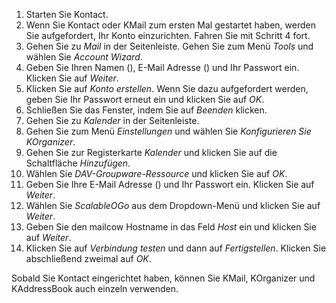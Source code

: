 1. Starten Sie Kontact.
2. Wenn Sie Kontact oder KMail zum ersten Mal gestartet haben, werden Sie aufgefordert, Ihr Konto einzurichten. Fahren Sie mit Schritt 4 fort.
3. Gehen Sie zu *Mail* in der Seitenleiste. Gehen Sie zum Menü *Tools* und wählen Sie *Account Wizard*.
4. Geben Sie Ihren Namen <span class="client_variables_available"> (<code><span class="client_var_name"></span></code>)</span>, E-Mail Adresse<span class="client_variables_available"> (<code><span class="client_var_email"></span></code>)</span> und Ihr Passwort ein. Klicken Sie auf *Weiter*.
5. Klicken Sie auf *Konto erstellen*. Wenn Sie dazu aufgefordert werden, geben Sie Ihr Passwort erneut ein und klicken Sie auf *OK*.
6. Schließen Sie das Fenster, indem Sie auf *Beenden* klicken.
7. Gehen Sie zu *Kalender* in der Seitenleiste.
8. Gehen Sie zum Menü *Einstellungen* und wählen Sie *Konfigurieren Sie KOrganizer*.
9. Gehen Sie zur Registerkarte *Kalender* und klicken Sie auf die Schaltfläche *Hinzufügen*.
10. Wählen Sie *DAV-Groupware-Ressource* und klicken Sie auf *OK*.
11. Geben Sie Ihre E-Mail Adresse<span class="client_variables_available"> (<code><span class="client_var_email"></span></code>)</span> und Ihr Passwort ein. Klicken Sie auf *Weiter*.
12. Wählen Sie *ScalableOGo* aus dem Dropdown-Menü und klicken Sie auf *Weiter*.
13. Geben Sie den<span class="client_variables_available"> <code><span class="client_var_host"></span><span class="client_var_port"></span></code></span><span class="client_variables_unavailable"> mailcow Hostname</span> in das Feld *Host* ein und klicken Sie auf *Weiter*.
14. Klicken Sie auf *Verbindung testen* und dann auf *Fertigstellen*. Klicken Sie abschließend zweimal auf *OK*.

Sobald Sie Kontact eingerichtet haben, können Sie KMail, KOrganizer und KAddressBook auch einzeln verwenden.